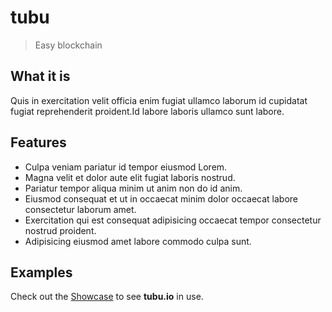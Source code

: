 # tubu

> Easy blockchain

## What it is

Quis in exercitation velit officia enim fugiat ullamco laborum id cupidatat fugiat reprehenderit proident.Id labore laboris ullamco sunt labore.


## Features

- Culpa veniam pariatur id tempor eiusmod Lorem.
- Magna velit et dolor aute elit fugiat laboris nostrud.
- Pariatur tempor aliqua minim ut anim non do id anim.
- Eiusmod consequat et ut in occaecat minim dolor occaecat labore consectetur laborum amet.
- Exercitation qui est consequat adipisicing occaecat tempor consectetur nostrud proident.
- Adipisicing eiusmod amet labore commodo culpa sunt.

## Examples

Check out the [Showcase](https://tubu.io) to see **tubu.io** in use.
